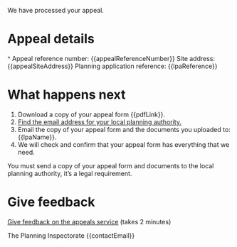We have processed your appeal.

# Appeal details
^ Appeal reference number: {{appealReferenceNumber}}
Site address: {{appealSiteAddress}}
Planning application reference: {{lpaReference}}

# What happens next

1. Download a copy of your appeal form {{pdfLink}}.
2. [Find the email address for your local planning authority.](https://www.gov.uk/government/publications/sending-a-copy-of-the-appeal-form-to-the-council/sending-a-copy-to-the-council)
3. Email the copy of your appeal form and the documents you uploaded to: {{lpaName}}.
4. We will check and confirm that your appeal form has everything that we need.

You must send a copy of your appeal form and documents to the local planning authority, it’s a legal requirement.

# Give feedback
[Give feedback on the appeals service]({{feedbackUrl}}) (takes 2 minutes)

The Planning Inspectorate
{{contactEmail}}
